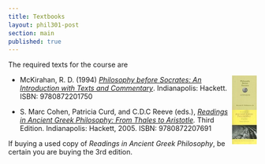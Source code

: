```yaml
---
title: Textbooks
layout: phil301-post
section: main
published: true
---
```


The required texts for the course are 

[<img style="float:right" src="/files/img/pps.jpg">](http://books.google.com/books?id=njPV7OzivLEC&lpg=PP1&ots=QaYr6R7h7t&dq=Philosophy%20before%20Socrates%3A%20An%20Introduction%20with%20Texts%20and%20Commentary&pg=PP1#v=onepage&q&f=false)

+    McKirahan, R. D. (1994) *[Philosophy before Socrates: An Introduction with Texts and Commentary](http://books.google.com/books?id=njPV7OzivLEC&lpg=PP1&ots=QaYr6R7h7t&dq=Philosophy%20before%20Socrates%3A%20An%20Introduction%20with%20Texts%20and%20Commentary&pg=PP1#v=onepage&q&f=false)*. Indianapolis: Hackett. ISBN: 9780872201750

[<img style="clear:both;float:right" src="/files/img/ccr.jpg">](http://books.google.com/books?id=XVHj_gwk39QC&lpg=PP1&pg=PP1#v=onepage&q&f=false) 

+    S. Marc Cohen, Patricia Curd, and C.D.C Reeve (eds.), *[Readings in Ancient Greek Philosophy: From Thales to Aristotle](http://books.google.com/books?id=XVHj_gwk39QC&lpg=PP1&pg=PP1#v=onepage&q&f=false).* Third Edition. Indianapolis: Hackett, 2005. ISBN: 9780872207691

If buying a used copy of *Readings in Ancient Greek Philosophy*, be certain you are buying the 3rd edition.

